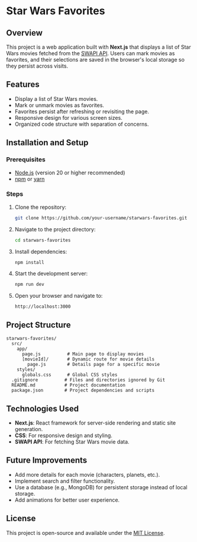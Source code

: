 # Star Wars Favorites

## Overview
This project is a web application built with **Next.js** that displays a list of Star Wars movies fetched from the [SWAPI API](https://swapi.py4e.com/). Users can mark movies as favorites, and their selections are saved in the browser's local storage so they persist across visits.

## Features
- Display a list of Star Wars movies.
- Mark or unmark movies as favorites.
- Favorites persist after refreshing or revisiting the page.
- Responsive design for various screen sizes.
- Organized code structure with separation of concerns.

## Installation and Setup

### Prerequisites
- [Node.js](https://nodejs.org/) (version 20 or higher recommended)
- [npm](https://www.npmjs.com/) or [yarn](https://yarnpkg.com/)

### Steps
1. Clone the repository:
   ```bash
   git clone https://github.com/your-username/starwars-favorites.git
   ```
2. Navigate to the project directory:
   ```bash
   cd starwars-favorites
   ```
3. Install dependencies:
   ```bash
   npm install
   ```
4. Start the development server:
   ```bash
   npm run dev
   ```
5. Open your browser and navigate to:
   ```
   http://localhost:3000
   ```

## Project Structure
```
starwars-favorites/
  src/
    app/
      page.js          # Main page to display movies
      [movieId]/       # Dynamic route for movie details
        page.js        # Details page for a specific movie
    styles/
      globals.css      # Global CSS styles
  .gitignore          # Files and directories ignored by Git
  README.md           # Project documentation
  package.json        # Project dependencies and scripts
```

## Technologies Used
- **Next.js**: React framework for server-side rendering and static site generation.
- **CSS**: For responsive design and styling.
- **SWAPI API**: For fetching Star Wars movie data.

## Future Improvements
- Add more details for each movie (characters, planets, etc.).
- Implement search and filter functionality.
- Use a database (e.g., MongoDB) for persistent storage instead of local storage.
- Add animations for better user experience.

## License
This project is open-source and available under the [MIT License](https://opensource.org/licenses/MIT).
